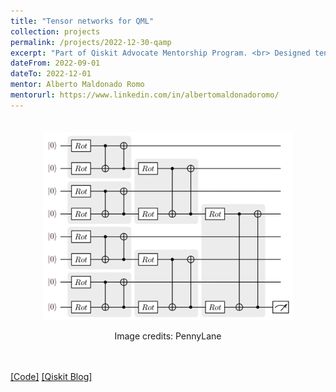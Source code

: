 ```yaml
---
title: "Tensor networks for QML"
collection: projects
permalink: /projects/2022-12-30-qamp
excerpt: "Part of Qiskit Advocate Mentorship Program. <br> Designed tensor network quantum circuits and analysed performance using different data encoding schemes."
dateFrom: 2022-09-01
dateTo: 2022-12-01
mentor: Alberto Maldonado Romo
mentorurl: https://www.linkedin.com/in/albertomaldonadoromo/
---
```


<div align="center" style="padding:20px;">
	<img src='/images/tnqc.png' width='400' alt='Tensor network inspired quantum circuit'/>
	<p>Image credits: PennyLane</p>
</div>

[[Code]](https://github.com/qiskit-advocate/qamp-fall-22/issues/28) [[Qiskit Blog]](https://medium.com/qiskit/exploring-tensor-network-circuits-with-qiskit-235a057c1287)
